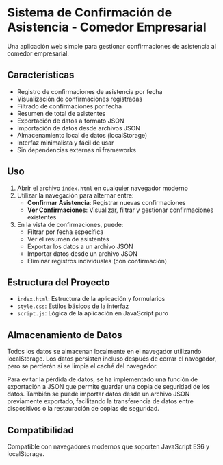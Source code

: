 # Sistema de Confirmación de Asistencia - Comedor Empresarial

Una aplicación web simple para gestionar confirmaciones de asistencia al comedor empresarial.

## Características

- Registro de confirmaciones de asistencia por fecha
- Visualización de confirmaciones registradas
- Filtrado de confirmaciones por fecha
- Resumen de total de asistentes
- Exportación de datos a formato JSON
- Importación de datos desde archivos JSON
- Almacenamiento local de datos (localStorage)
- Interfaz minimalista y fácil de usar
- Sin dependencias externas ni frameworks

## Uso

1. Abrir el archivo `index.html` en cualquier navegador moderno
2. Utilizar la navegación para alternar entre:
   - **Confirmar Asistencia**: Registrar nuevas confirmaciones
   - **Ver Confirmaciones**: Visualizar, filtrar y gestionar confirmaciones existentes
3. En la vista de confirmaciones, puede:
   - Filtrar por fecha específica
   - Ver el resumen de asistentes
   - Exportar los datos a un archivo JSON
   - Importar datos desde un archivo JSON
   - Eliminar registros individuales (con confirmación)

## Estructura del Proyecto

- `index.html`: Estructura de la aplicación y formularios
- `style.css`: Estilos básicos de la interfaz
- `script.js`: Lógica de la aplicación en JavaScript puro

## Almacenamiento de Datos

Todos los datos se almacenan localmente en el navegador utilizando localStorage. Los datos persisten incluso después de cerrar el navegador, pero se perderán si se limpia el caché del navegador.

Para evitar la pérdida de datos, se ha implementado una función de exportación a JSON que permite guardar una copia de seguridad de los datos. También se puede importar datos desde un archivo JSON previamente exportado, facilitando la transferencia de datos entre dispositivos o la restauración de copias de seguridad.

## Compatibilidad

Compatible con navegadores modernos que soporten JavaScript ES6 y localStorage.
